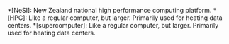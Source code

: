 *[NeSI]: New Zealand national high performance computing platform.
*[HPC]: Like a regular computer, but larger. Primarily used for heating data centers.
*[supercomputer]: Like a regular computer, but larger. Primarily used for heating data centers.
